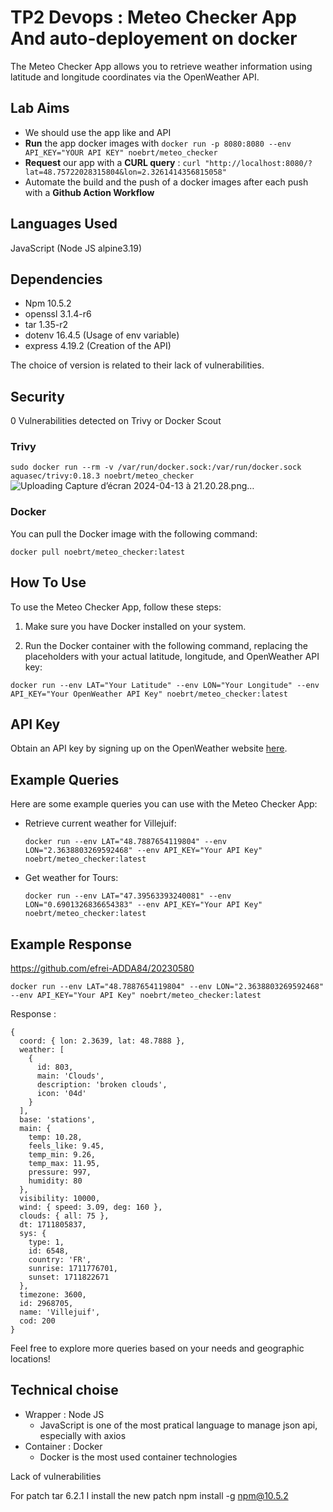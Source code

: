 # TP2 Devops : Meteo Checker App And auto-deployement on docker

The Meteo Checker App allows you to retrieve weather information using latitude and longitude coordinates via the OpenWeather API.


## Lab Aims

* We should use the app like and API
* **Run** the app docker images with ```docker run -p 8080:8080 --env API_KEY="YOUR API KEY" noebrt/meteo_checker```
* **Request** our app with a **CURL query** : ```curl "http://localhost:8080/?lat=48.75722028315804&lon=2.3261414356815058"```
* Automate the build and the push of a docker images after each push with a **Github Action Workflow**

## Languages Used

JavaScript (Node JS alpine3.19)

## Dependencies 

* Npm 10.5.2
* openssl 3.1.4-r6
* tar 1.35-r2
* dotenv 16.4.5 (Usage of env variable)
* express 4.19.2 (Creation of the API)

The choice of version is related to their lack of vulnerabilities.

## Security 

0 Vulnerabilities detected on Trivy or Docker Scout

### Trivy 

```sudo docker run --rm -v /var/run/docker.sock:/var/run/docker.sock aquasec/trivy:0.18.3 noebrt/meteo_checker```
![Uploading Capture d’écran 2024-04-13 à 21.20.28.png…]()



### Docker
You can pull the Docker image with the following command:
```
docker pull noebrt/meteo_checker:latest
```



## How To Use 

To use the Meteo Checker App, follow these steps:

1. Make sure you have Docker installed on your system.

2. Run the Docker container with the following command, replacing the placeholders with your actual latitude, longitude, and OpenWeather API key:
```
docker run --env LAT="Your Latitude" --env LON="Your Longitude" --env API_KEY="Your OpenWeather API Key" noebrt/meteo_checker:latest
```
## API Key 
Obtain an API key by signing up on the OpenWeather website [here](https://openweathermap.org/api).

## Example Queries

Here are some example queries you can use with the Meteo Checker App:

- Retrieve current weather for Villejuif:
  ```
  docker run --env LAT="48.7887654119804" --env LON="2.3638803269592468" --env API_KEY="Your API Key" noebrt/meteo_checker:latest
  ```

- Get weather for Tours:
  ```
  docker run --env LAT="47.39563393240081" --env LON="0.6901326836654383" --env API_KEY="Your API Key" noebrt/meteo_checker:latest
  ```

## Example Response
https://github.com/efrei-ADDA84/20230580
  ```
  docker run --env LAT="48.7887654119804" --env LON="2.3638803269592468" --env API_KEY="Your API Key" noebrt/meteo_checker:latest
  ```
Response :

```
{
  coord: { lon: 2.3639, lat: 48.7888 },
  weather: [
    {
      id: 803,
      main: 'Clouds',
      description: 'broken clouds',
      icon: '04d'
    }
  ],
  base: 'stations',
  main: {
    temp: 10.28,
    feels_like: 9.45,
    temp_min: 9.26,
    temp_max: 11.95,
    pressure: 997,
    humidity: 80
  },
  visibility: 10000,
  wind: { speed: 3.09, deg: 160 },
  clouds: { all: 75 },
  dt: 1711805837,
  sys: {
    type: 1,
    id: 6548,
    country: 'FR',
    sunrise: 1711776701,
    sunset: 1711822671
  },
  timezone: 3600,
  id: 2968705,
  name: 'Villejuif',
  cod: 200
}
```
Feel free to explore more queries based on your needs and geographic locations!

## Technical choise 
* Wrapper : Node JS
  - JavaScript is one of the most pratical language to manage json api, especially with axios
* Container : Docker
  - Docker is the most used container technologies


Lack of vulnerabilities

For patch tar 6.2.1 I install the new patch npm install -g npm@10.5.2




